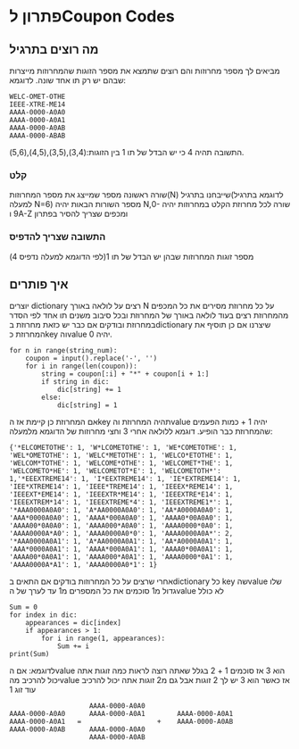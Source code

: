 # פתרון לCoupon Codes
## מה רוצים בתרגיל
מביאים לך מספר מחרוזות והם רוצים שתמצא את מספר הזוגות שהמחרוזות מייצרות שבהם יש רק תו אחד שונה.
לדוגמא:
 ```
WELC-OMET-OTHE
IEEE-XTRE-ME14
AAAA-0000-A0A0
AAAA-0000-A0A1
AAAA-0000-A0AB
AAAA-0000-ABAB
```
התשובה תהיה 4 כי יש הבדל של תו 1 בין הזוגות:(3,4),(3,5),(4,5),(5,6).
### קלט
שורה ראשונה מספר שמייצג את מספר המחרוזות(N) שייבחנו בתרגיל(לדוגמא בתרגיל למעלה N=6)
מספר השורות הבאות יהיה N,שורה לכל מחרוזת
הקלט במחרוזות יהיה 0-9 וA-Z ומכפים שצריך להסיר בפתרון

### התשובה שצריך להדפיס
מספר זוגות המחרוזות שבהן יש הבדל של תו 1(לפי הדוגמא למעלה נדפיס 4)

## איך פותרים
יוצרים dictionary
רצים על לולאה באורך N על כל מחרוזת
מסירים את כל המכפים מהמחרוזת
רצים בעוד לולאה באורך של המחרוזת ובכל סיבוב משנים תו אחד לפי הסדר במחרוזת ובודקים אם כבר יש כזאת מחרוזת בdictionary שיצרנו אם כן תוסיף את המחרוזת כkey 
והvalue יהיה 0.
```
for n in range(string_num):
    coupon = input().replace('-', '')
    for i in range(len(coupon)):
        string = coupon[:i] + "*" + coupon[i + 1:]
        if string in dic:
            dic[string] += 1
        else:
            dic[string] = 1
```
אם המחרוזת כן קיימת אז הkey תהיה המחרוזת והvalue יהיה 1 + כמות הפעמים שהמחרוזת כבר הופיע. דוגמא ללולאה אחרי 3 וחצי מחרוזות של הדוגמא מלמעלה:
```
{'*ELCOMETOTHE': 1, 'W*LCOMETOTHE': 1, 'WE*COMETOTHE': 1, 'WEL*OMETOTHE': 1, 'WELC*METOTHE': 1, 'WELCO*ETOTHE': 1, 'WELCOM*TOTHE': 1, 'WELCOME*OTHE': 1, 'WELCOMET*THE': 1,
'WELCOMETO*HE': 1, 'WELCOMETOT*E': 1, 'WELCOMETOTH*': 1,'*EEEXTREME14': 1, 'I*EEXTREME14': 1, 'IE*EXTREME14': 1, 'IEE*XTREME14': 1, 'IEEE*TREME14': 1, 'IEEEX*REME14': 1,
'IEEEXT*EME14': 1, 'IEEEXTR*ME14': 1, 'IEEEXTRE*E14': 1, 'IEEEXTREM*14': 1, 'IEEEXTREME*4': 1, 'IEEEXTREME1*': 1, '*AAA0000A0A0': 1, 'A*AA0000A0A0': 1, 'AA*A0000A0A0': 1,
'AAA*0000A0A0': 1, 'AAAA*000A0A0': 1, 'AAAA0*00A0A0': 1, 'AAAA00*0A0A0': 1, 'AAAA000*A0A0': 1, 'AAAA0000*0A0': 1, 'AAAA0000A*A0': 1, 'AAAA0000A0*0': 1, 'AAAA0000A0A*': 2,
'*AAA0000A0A1': 1, 'A*AA0000A0A1': 1, 'AA*A0000A0A1': 1, 'AAA*0000A0A1': 1, 'AAAA*000A0A1': 1, 'AAAA0*00A0A1': 1, 'AAAA00*0A0A1': 1, 'AAAA000*A0A1': 1, 'AAAA0000*0A1': 1,
'AAAA0000A*A1': 1, 'AAAA0000A0*1': 1}
```
אחרי שרצים על כל המחרוזות בודקים אם התאים בdictionary כל key  שהvalue שלו גדול מ1 סוכמים את כל המספרים מ1 עד לערך של הvalue לא כולל
```
Sum = 0
for index in dic:
    appearances = dic[index]
    if appearances > 1:
        for i in range(1, appearances):
            Sum += i
print(Sum)
```
לדוגמא:
אם הvalue הוא 3 אז סוכמים 1 + 2 
בגלל שאתה רוצה לראות כמה זוגות אתה יכול להרכיב מהvalue אז כאשר הוא 3 יש לך 2 זוגות אבל גם מ2 זוגות אתה יכול להרכיב עוד זוג 1
```
                    AAAA-0000-A0A0
AAAA-0000-A0A0      AAAA-0000-A0A1        AAAA-0000-A0A1
AAAA-0000-A0A1   =                   +    AAAA-0000-A0AB 
AAAA-0000-A0AB      AAAA-0000-A0A0
                    AAAA-0000-A0AB
```
